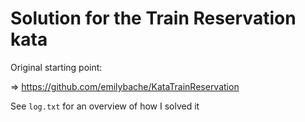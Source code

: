 # Solution for the Train Reservation kata

Original starting point:

=> https://github.com/emilybache/KataTrainReservation

See `log.txt` for an overview of how I solved it
